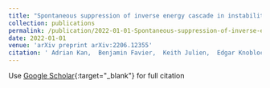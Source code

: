 ```yaml
---
title: "Spontaneous suppression of inverse energy cascade in instability-driven 2D turbulence"
collection: publications
permalink: /publication/2022-01-01-Spontaneous-suppression-of-inverse-energy-cascade-in-instability-driven-2D-turbulence
date: 2022-01-01
venue: 'arXiv preprint arXiv:2206.12355'
citation: ' Adrian Kan,  Benjamin Favier,  Keith Julien,  Edgar Knobloch (2022) &quot;Spontaneous suppression of inverse energy cascade in instability-driven 2D turbulence.&quot; <i>arXiv preprint arXiv:2206.12355</i>.'
---
```

Use [Google Scholar](https://scholar.google.com/scholar?q=Spontaneous+suppression+of+inverse+energy+cascade+in+instability+driven+2D+turbulence){:target="_blank"} for full citation